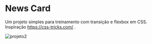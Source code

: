 # News Card
 Um projeto simples para treinamento com transição e flexbox em CSS. Inspiração  https://css-tricks.com/ .
 
![projeto2](https://user-images.githubusercontent.com/109535627/200149003-4a3c874b-e7dd-459e-85ca-264afe0ee14b.png)
